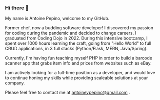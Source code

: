 ### Hi there 👋 

My name is Antoine Pepino, welcome to my GitHub.

Former chef, now a budding software developer! I discovered my passion for coding during the pandemic and decided to change careers. I graduated from Coding Dojo in 2022. During this intensive bootcamp, I spent over 1000 hours learning the craft, going from "Hello World" to full CRUD applications, in 3 full stacks (Python/Flask, MERN, Java/Spring).

Currently, I'm having fun teaching myself PHP in order to build a barcode scanner app that grabs item info and prices from websites such as eBay.

I am actively looking for a full-time position as a developer, and would love to continue honing my skills while providing scaleable solutions at your company. 

Please feel free to contact me at antoinevpepino@gmail.com . 
